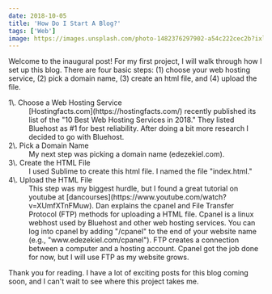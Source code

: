```yaml
---
date: 2018-10-05
title: 'How Do I Start A Blog?'
tags: ['Web']
image: https://images.unsplash.com/photo-1482376297902-a54c222cec2b?ixlib=rb-1.2.1&ixid=eyJhcHBfaWQiOjEyMDd9&auto=format&fit=crop&w=2700&q=80
---
```


Welcome to the inaugural post! For my first project, I will walk through how I set up this blog. There are four basic steps: (1) choose your web hosting service, (2) pick a domain name, (3) create an html file, and (4) upload the file.

<dl>

<dt>1\. Choose a Web Hosting Service</dt>

<dd>[Hostingfacts.com](https://hostingfacts.com/) recently published its list of the "10 Best Web Hosting Services in 2018." They listed Bluehost as #1 for best reliability. After doing a bit more research I decided to go with Bluehost.</dd>

<dt>2\. Pick a Domain Name</dt>

<dd>My next step was picking a domain name (edezekiel.com).</dd>

<dt>3\. Create the HTML File</dt>

<dd>I used Sublime to create this html file. I named the file "index.html."</dd>

<dt>4\. Upload the HTML File</dt>

<dd>This step was my biggest hurdle, but I found a great tutorial on youtube at [<span>dancourses</span>](https://www.youtube.com/watch?v=XUmfXTnFMuw). Dan explains the cpanel and File Transfer Protocol (FTP) methods for uploading a HTML file. Cpanel is a linux webhost used by Bluehost and other web hosting services. You can log into cpanel by adding "/cpanel" to the end of your website name (e.g., "www.edezekiel.com/cpanel"). FTP creates a connection between a computer and a hosting account. Cpanel got the job done for now, but I will use FTP as my website grows.</dd>

</dl>

Thank you for reading. I have a lot of exciting posts for this blog coming soon, and I can't wait to see where this project takes me.
